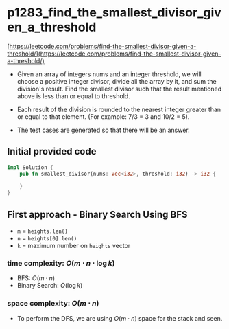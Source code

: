 # p1283_find_the_smallest_divisor_given_a_threshold
[https://leetcode.com/problems/find-the-smallest-divisor-given-a-threshold/](https://leetcode.com/problems/find-the-smallest-divisor-given-a-threshold/)

- Given an array of integers nums and an integer threshold, we will choose a positive integer divisor, divide all the array by it, and sum the division's result. Find the smallest divisor such that the result mentioned above is less than or equal to threshold.

- Each result of the division is rounded to the nearest integer greater than or equal to that element. (For example: 7/3 = 3 and 10/2 = 5).

- The test cases are generated so that there will be an answer.

## Initial provided code
```Rust
impl Solution {
    pub fn smallest_divisor(nums: Vec<i32>, threshold: i32) -> i32 {
        
    }
}
```
  
## First approach - Binary Search Using BFS

- `m` = `heights.len()`
- `n` = `heights[0].len()`
- `k` = maximum number on `heights` vector
  
### time complexity: $O(m \cdot n \cdot \log k)$
- BFS: $O(m \cdot n)$
- Binary Search: $O(\log k)$

### space complexity: $O(m \cdot n)$

- To perform the DFS, we are using $O(m \cdot n)$ space for the stack and seen.

